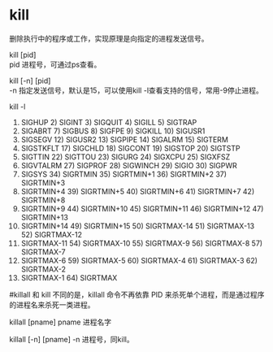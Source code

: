 # kill   
删除执行中的程序或工作，实现原理是向指定的进程发送信号。    
  
kill [pid]  
pid 进程号，可通过ps查看。  
  
kill [-n] [pid]  
-n 指定发送信号，默认是15，可以使用kill -l查看支持的信号，常用-9停止进程。  
  
kill -l  
 1) SIGHUP	 2) SIGINT	 3) SIGQUIT	 4) SIGILL	 5) SIGTRAP  
 6) SIGABRT	 7) SIGBUS	 8) SIGFPE	 9) SIGKILL	10) SIGUSR1  
11) SIGSEGV	12) SIGUSR2	13) SIGPIPE	14) SIGALRM	15) SIGTERM  
16) SIGSTKFLT	17) SIGCHLD	18) SIGCONT	19) SIGSTOP	20) SIGTSTP  
21) SIGTTIN	22) SIGTTOU	23) SIGURG	24) SIGXCPU	25) SIGXFSZ  
26) SIGVTALRM	27) SIGPROF	28) SIGWINCH	29) SIGIO	30) SIGPWR  
31) SIGSYS	34) SIGRTMIN	35) SIGRTMIN+1	36) SIGRTMIN+2	37) SIGRTMIN+3  
38) SIGRTMIN+4	39) SIGRTMIN+5	40) SIGRTMIN+6	41) SIGRTMIN+7	42) SIGRTMIN+8  
43) SIGRTMIN+9	44) SIGRTMIN+10	45) SIGRTMIN+11	46) SIGRTMIN+12	47) SIGRTMIN+13  
48) SIGRTMIN+14	49) SIGRTMIN+15	50) SIGRTMAX-14	51) SIGRTMAX-13	52) SIGRTMAX-12  
53) SIGRTMAX-11	54) SIGRTMAX-10	55) SIGRTMAX-9	56) SIGRTMAX-8	57) SIGRTMAX-7  
58) SIGRTMAX-6	59) SIGRTMAX-5	60) SIGRTMAX-4	61) SIGRTMAX-3	62) SIGRTMAX-2  
63) SIGRTMAX-1	64) SIGRTMAX  
  
#killall
和 kill 不同的是，killall 命令不再依靠 PID 来杀死单个进程，而是通过程序的进程名来杀死一类进程。  

killall [pname]
pname 进程名字

killall [-n] [pname]
-n 进程号，同kill。  
